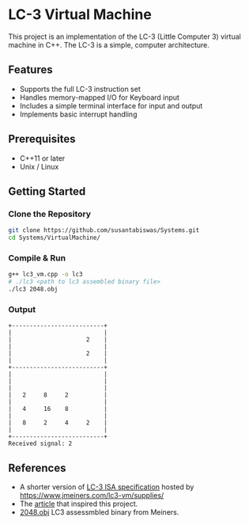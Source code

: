 # LC-3 Virtual Machine
This project is an implementation of the LC-3 (Little Computer 3) virtual machine in C++. The LC-3 is a simple, computer architecture.


## Features
- Supports the full LC-3 instruction set
- Handles memory-mapped I/O for Keyboard input
- Includes a simple terminal interface for input and output
- Implements basic interrupt handling

## Prerequisites
- C++11 or later
- Unix / Linux

## Getting Started

### Clone the Repository

```sh
git clone https://github.com/susantabiswas/Systems.git
cd Systems/VirtualMachine/
```

### Compile & Run
```sh
g++ lc3_vm.cpp -o lc3
# ./lc3 <path to lc3 assembled binary file>
./lc3 2048.obj
```
### Output
```
+--------------------------+
|                          |
|                     2    |
|                          |
|                     2    |
|                          |
+--------------------------+
|                          |
|                          |
|                          |
|   2     8     2          |
|                          |
|   4     16    8          |
|                          |
|   8     2     4     2    |
|                          |
+--------------------------+
Received signal: 2
```

## References
- A shorter version of [LC-3 ISA specification](https://www.jmeiners.com/lc3-vm/supplies/lc3-isa.pdf) hosted by https://www.jmeiners.com/lc3-vm/supplies/
- The [article](https://www.jmeiners.com/lc3-vm) that inspired this project.
- [2048.obj](https://www.jmeiners.com/lc3-vm/supplies/2048.obj) LC3 assessmbled binary from Meiners.
